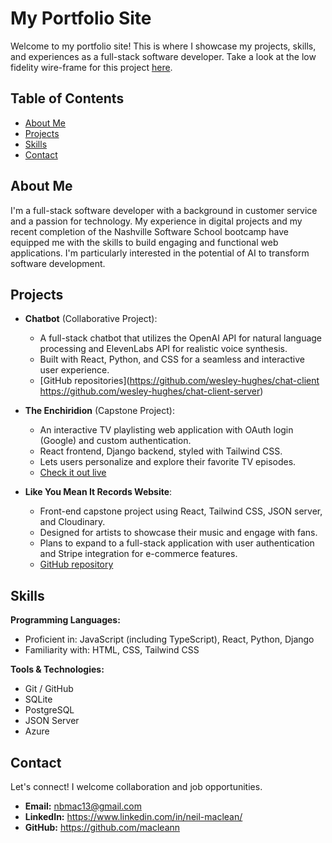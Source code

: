 # My Portfolio Site

Welcome to my portfolio site! This is where I showcase my projects, skills, and experiences as a full-stack software developer. Take a look at the low fidelity wire-frame for this project [here](https://www.figma.com/file/1FYd4GuzYa7H8xnZ6yFBHo/Portfolio?type=design&node-id=2%3A22&mode=design&t=NXh8XMhLTRE4LkSS-1).

## Table of Contents
- [About Me](#about-me)
- [Projects](#projects)
- [Skills](#skills)
- [Contact](#contact)

## About Me

I'm a full-stack software developer with a background in customer service and a passion for technology.  My experience in digital projects and my recent completion of the Nashville Software School bootcamp have equipped me with the skills to build engaging and functional web applications. I'm particularly interested in the potential of AI to transform software development.

## Projects

* **Chatbot** (Collaborative Project):
   - A full-stack chatbot that utilizes the OpenAI API for natural language processing and ElevenLabs API for realistic voice synthesis. 
   - Built with React, Python, and CSS for a seamless and interactive user experience. 
   - [GitHub repositories](https://github.com/wesley-hughes/chat-client  https://github.com/wesley-hughes/chat-client-server)

* **The Enchiridion** (Capstone Project):
   - An interactive TV playlisting web application with OAuth login (Google) and custom authentication.
   - React frontend, Django backend, styled with Tailwind CSS.
   - Lets users personalize and explore their favorite TV episodes.
   - [Check it out live](https://enchiridion.tv)

* **Like You Mean It Records Website**:
   - Front-end capstone project using React, Tailwind CSS, JSON server, and Cloudinary.
   - Designed for artists to showcase their music and engage with fans.
   - Plans to expand to a full-stack application with user authentication and Stripe integration for e-commerce features.
   - [GitHub repository](https://github.com/macleann/lymi-capstone) 

## Skills

**Programming Languages:** 
* Proficient in: JavaScript (including TypeScript), React, Python, Django
* Familiarity with: HTML, CSS, Tailwind CSS

**Tools & Technologies:**
* Git / GitHub
* SQLite
* PostgreSQL
* JSON Server
* Azure

## Contact

Let's connect! I welcome collaboration and job opportunities.

* **Email:** nbmac13@gmail.com
* **LinkedIn:** https://www.linkedin.com/in/neil-maclean/
* **GitHub:** https://github.com/macleann 